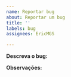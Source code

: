 ```yaml
---
name: Reportar bug
about: Reportar um bug
title: ''
labels: bug
assignees: EricMGS

---
```


**Descreva o bug:**  
  
  
**Observações:**

